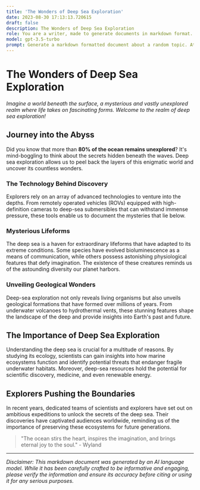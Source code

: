 ```yaml
---
title: 'The Wonders of Deep Sea Exploration'
date: 2023-08-30 17:13:13.720615
draft: false
description: The Wonders of Deep Sea Exploration
role: You are a writer, made to generate documents in markdown format. It is very important that all of the documents you generate are in valid markdown format.
model: gpt-3.5-turbo
prompt: Generate a markdown formatted document about a random topic. At the bottom, include a disclaimer explaining that the document was generated by you. The first line of the document should be the title. Make sure that the entire document is in proper markdown format, using a mix of various tags to make the document visually appealing.
---
```


# The Wonders of Deep Sea Exploration

*Imagine a world beneath the surface, a mysterious and vastly unexplored realm where life takes on fascinating forms. Welcome to the realm of deep sea exploration!*

## Journey into the Abyss

Did you know that more than **80% of the ocean remains unexplored**? It's mind-boggling to think about the secrets hidden beneath the waves. Deep sea exploration allows us to peel back the layers of this enigmatic world and uncover its countless wonders.

### The Technology Behind Discovery

Explorers rely on an array of advanced technologies to venture into the depths. From remotely operated vehicles (ROVs) equipped with high-definition cameras to deep-sea submersibles that can withstand immense pressure, these tools enable us to document the mysteries that lie below.

### Mysterious Lifeforms

The deep sea is a haven for extraordinary lifeforms that have adapted to its extreme conditions. Some species have evolved bioluminescence as a means of communication, while others possess astonishing physiological features that defy imagination. The existence of these creatures reminds us of the astounding diversity our planet harbors.

### Unveiling Geological Wonders

Deep-sea exploration not only reveals living organisms but also unveils geological formations that have formed over millions of years. From underwater volcanoes to hydrothermal vents, these stunning features shape the landscape of the deep and provide insights into Earth's past and future.

## The Importance of Deep Sea Exploration

Understanding the deep sea is crucial for a multitude of reasons. By studying its ecology, scientists can gain insights into how marine ecosystems function and identify potential threats that endanger fragile underwater habitats. Moreover, deep-sea resources hold the potential for scientific discovery, medicine, and even renewable energy.

## Explorers Pushing the Boundaries

In recent years, dedicated teams of scientists and explorers have set out on ambitious expeditions to unlock the secrets of the deep sea. Their discoveries have captivated audiences worldwide, reminding us of the importance of preserving these ecosystems for future generations.

> "The ocean stirs the heart, inspires the imagination, and brings eternal joy to the soul." - Wyland

---

*Disclaimer: This markdown document was generated by an AI language model. While it has been carefully crafted to be informative and engaging, please verify the information and ensure its accuracy before citing or using it for any serious purposes.*